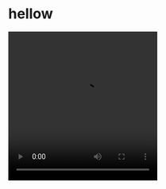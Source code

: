 <!Doctype html>
<html lang="en">
  <head>
  <title>Hello world</title>
  <link rel="stylesheet" href="styles.css"> 
  </head>
  <body>
    <h1>hellow</h1>
    <video class="back" src="https://github.com/user-attachments/assets/34c75c39-b619-48be-b0e4-2ee4effb6f02" width="300" Height="300" loop="89" autoplay="1"></video>
  </body>
</html>



